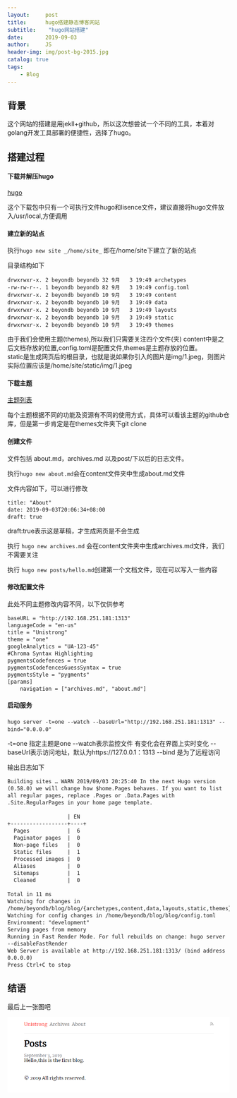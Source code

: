 ```yaml
---
layout:     post
title:      hugo搭建静态博客网站
subtitle:    "hugo网站搭建"
date:       2019-09-03
author:     JS
header-img: img/post-bg-2015.jpg
catalog: true
tags:
    - Blog
---
```


## 背景

这个网站的搭建是用jekll+github，所以这次想尝试一个不同的工具，本着对golang开发工具部署的便捷性，选择了hugo。

## 搭建过程

#### 下载并解压hugo

[hugo](https://github.com/gohugoio/hugo/releases/download/v0.57.2/hugo_0.57.2_Linux-64bit.tar.gz)

这个下载包中只有一个可执行文件hugo和lisence文件，建议直接将hugo文件放入/usr/local,方便调用

#### 建立新的站点

执行`hugo new site _/home/site_` 即在/home/site下建立了新的站点

目录结构如下
```
drwxrwxr-x. 2 beyondb beyondb 32 9月   3 19:49 archetypes
-rw-rw-r--. 1 beyondb beyondb 82 9月   3 19:49 config.toml
drwxrwxr-x. 2 beyondb beyondb 10 9月   3 19:49 content
drwxrwxr-x. 2 beyondb beyondb 10 9月   3 19:49 data
drwxrwxr-x. 2 beyondb beyondb 10 9月   3 19:49 layouts
drwxrwxr-x. 2 beyondb beyondb 10 9月   3 19:49 static
drwxrwxr-x. 2 beyondb beyondb 10 9月   3 19:49 themes
```

由于我们会使用主题(themes),所以我们只需要关注四个文件(夹)
content中是之后文档存放的位置,config.toml是配置文件,themes是主题存放的位置。    
static是生成网页后的根目录，也就是说如果你引入的图片是img/1.jpeg，则图片实际位置应该是/home/site/static/img/1.jpeg

#### 下载主题

[主题列表](https://www.gohugo.org/theme/) 

每个主题根据不同的功能及资源有不同的使用方式，具体可以看该主题的github仓库，但是第一步肯定是在themes文件夹下git clone

#### 创建文件

文件包括 about.md，archives.md 以及post/下以后的日志文件。

执行`hugo new about.md`会在content文件夹中生成about.md文件 

文件内容如下，可以进行修改
```
title: "About"
date: 2019-09-03T20:06:34+08:00
draft: true
```
draft:true表示这是草稿，才生成网页是不会生成

执行 `hugo new archives.md` 会在content文件夹中生成archives.md文件，我们不需要关注

执行 `hugo new posts/hello.md`创建第一个文档文件，现在可以写入一些内容

####  修改配置文件

此处不同主题修改内容不同，以下仅供参考
```
baseURL = "http://192.168.251.181:1313"
languageCode = "en-us"
title = "Unistrong"
theme = "one"
googleAnalytics = "UA-123-45"
#Chroma Syntax Highlighting
pygmentsCodefences = true
pygmentsCodefencesGuessSyntax = true
pygmentsStyle = "pygments"
[params]
    navigation = ["archives.md", "about.md"]
```

#### 启动服务

`hugo server -t=one --watch --baseUrl="http://192.168.251.181:1313" --bind="0.0.0.0"`

-t=one 指定主题是one
--watch表示监控文件 有变化会在界面上实时变化
--baseUrl表示访问地址，默认为https://127.0.0.1：1313
--bind 是为了远程访问

输出日志如下
```
Building sites … WARN 2019/09/03 20:25:40 In the next Hugo version (0.58.0) we will change how $home.Pages behaves. If you want to list all regular pages, replace .Pages or .Data.Pages with .Site.RegularPages in your home page template.

                   | EN  
+------------------+----+
  Pages            |  6  
  Paginator pages  |  0  
  Non-page files   |  0  
  Static files     |  1  
  Processed images |  0  
  Aliases          |  0  
  Sitemaps         |  1  
  Cleaned          |  0  

Total in 11 ms
Watching for changes in /home/beyondb/blog/blog/{archetypes,content,data,layouts,static,themes}
Watching for config changes in /home/beyondb/blog/blog/config.toml
Environment: "development"
Serving pages from memory
Running in Fast Render Mode. For full rebuilds on change: hugo server --disableFastRender
Web Server is available at http://192.168.251.181:1313/ (bind address 0.0.0.0)
Press Ctrl+C to stop
```

## 结语  

最后上一张图吧

![hugo](https://github.com/jiangshuai1995/jiangshuai1995.github.io/blob/master/img/postimg/hugo.png)

